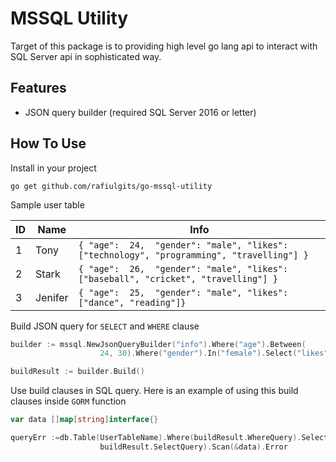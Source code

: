 # MSSQL Utility

Target of this package is to providing high level go lang api to interact with SQL Server api in sophisticated way.



## Features

 - JSON query builder (required SQL Server 2016 or letter)



## How To Use

Install in your project

`go get github.com/rafiulgits/go-mssql-utility`



Sample user table

| ID   | Name    | Info                                                         |
| ---- | ------- | ------------------------------------------------------------ |
| 1    | Tony    | `{ "age":  24,  "gender": "male", "likes":  ["technology", "programming", "travelling"] }` |
| 2    | Stark   | `{ "age":  26,  "gender": "male", "likes":  ["baseball", "cricket", "travelling"] }` |
| 3    | Jenifer | `{ "age":  25,  "gender": "male", "likes":  ["dance", "reading"]}` |




Build JSON query for `SELECT` and `WHERE` clause

```go
builder := mssql.NewJsonQueryBuilder("info").Where("age").Between(
  					24, 30).Where("gender").In("female").Select("likes").AsValue("likes")

buildResult := builder.Build()
```



Use build clauses in SQL query. Here is an example of using this build clauses inside `GORM`  function

```go
var data []map[string]interface{}

queryErr :=db.Table(UserTableName).Where(buildResult.WhereQuery).Select(
  					buildResult.SelectQuery).Scan(&data).Error
```



